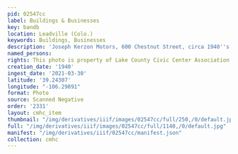 ```yaml
---
pid: 02547cc
label: Buildings & Businesses
key: bandb
location: Leadville (Colo.)
keywords: Buildings, Businesses
description: 'Joseph Kerzon Motors, 600 Chestnut Street, circa 1940''s '
named_persons: 
rights: This photo is property of Lake County Civic Center Association.
creation_date: '1940'
ingest_date: '2021-03-30'
latitude: '39.24307'
longitude: "-106.29891"
format: Photo
source: Scanned Negative
order: '2331'
layout: cmhc_item
thumbnail: "/img/derivatives/iiif/images/02547cc/full/250,/0/default.jpg"
full: "/img/derivatives/iiif/images/02547cc/full/1140,/0/default.jpg"
manifest: "/img/derivatives/iiif/02547cc/manifest.json"
collection: cmhc
---
```

